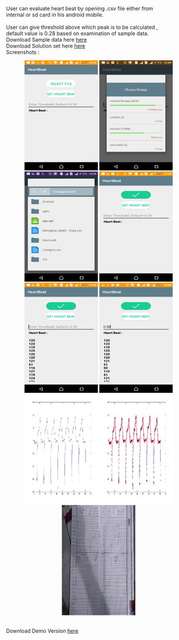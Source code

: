 
User can evaluate heart beat by opening .csv file either from <br>
internal or sd card in his android mobile. <br>
<br>
User can give threshold above which peak is to be calculated ,<br>
default value is 0.28 based on examination of sample data.<br>
Download Sample data here <a href = 'https://github.com/kushagrasaxenaknit/HeartBeat/blob/master/Screenshots/biological_data3%20-%20Copy.csv'>here </a>
<br>
Download Solution set here <a href = 'https://github.com/kushagrasaxenaknit/HeartBeat/blob/master/Screenshots/Solution%20Set.docx'>here </a>
<br>
Screenshots :
<p align = 'center'>
 <img  width = '200' height = '300' src = 'https://github.com/kushagrasaxenaknit/HeartBeat/blob/master/Screenshots/Screenshot_2017-04-07-00-39-36.png' />
  <img width = '200' height = '300' src = 'https://github.com/kushagrasaxenaknit/HeartBeat/blob/master/Screenshots/Screenshot_2017-04-07-00-39-42.png'/>
  <img width = '200' height = '300' src = 'https://github.com/kushagrasaxenaknit/HeartBeat/blob/master/Screenshots/Screenshot_2017-04-07-00-39-50.png' />
  <img width = '200' height = '300' src = 'https://github.com/kushagrasaxenaknit/HeartBeat/blob/master/Screenshots/Screenshot_2017-04-07-00-39-56.png' />
    <img width = '200' height = '300' src = 'https://github.com/kushagrasaxenaknit/HeartBeat/blob/master/Screenshots/Screenshot_2017-04-07-00-40-05.png'/>
  <img width = '200' height = '300' src = 'https://github.com/kushagrasaxenaknit/HeartBeat/blob/master/Screenshots/Screenshot_2017-04-07-00-40-30.png' />
  <img width = '200' height = '300' src = 'https://github.com/kushagrasaxenaknit/HeartBeat/blob/master/Screenshots/untitled.jpg' />
  <img width = '200' height = '300' src = 'https://github.com/kushagrasaxenaknit/HeartBeat/blob/master/Screenshots/untitled1.jpg' />
  <img width = '200' height = '300' src = 'https://github.com/kushagrasaxenaknit/HeartBeat/blob/master/Screenshots/DSC_0053.JPG' />

 </p><br>
Download Demo Version <a href = 'https://github.com/kushagrasaxenaknit/HeartBeat/blob/master/Screenshots/HearBeat.apk'>here </a>

